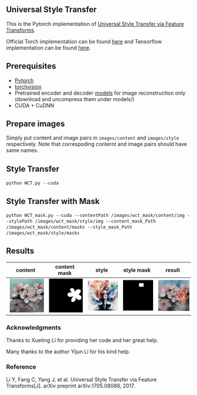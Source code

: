 ## Universal Style Transfer

This is the Pytorch implementation of [Universal Style Transfer via Feature Transforms](https://arxiv.org/pdf/1705.08086.pdf).

Official Torch implementation can be found [here](https://github.com/Yijunmaverick/UniversalStyleTransfer) and Tensorflow implementation can be found [here](https://github.com/eridgd/WCT-TF).

## Prerequisites
- [Pytorch](http://pytorch.org/)
- [torchvision](https://github.com/pytorch/vision)
- Pretrained encoder and decoder [models](https://drive.google.com/file/d/1M5KBPfqrIUZqrBZf78CIxLrMUT4lD4t9/view?usp=sharing) for image reconstruction only (download and uncompress them under models/)
- CUDA + CuDNN

## Prepare images
Simply put content and image pairs in `images/content` and `images/style` respectively. Note that correspoding conternt and image pairs should have same names.


## Style Transfer

```
python WCT.py --cuda
```

## Style Transfer with Mask

```
python WCT_mask.py --cuda --contentPath /images/wct_mask/content/img --stylePath /images/wct_mask/style/img --content_mask_Path /images/wct_mask/content/masks --style_mask_Path /images/wct_mask/style/masks
```

## Results
|content| content mask | style | style mask | result|
| -- |  -- | -- | -- | -- |
| <img src="images/wct_mask/content/imgs/im.png" width="150" hspace="3">|<img src="images/wct_mask/content/masks/im.png" width="150" hspace="3">|<img src="images/wct_mask/style/imgs/im.png" width="150" hspace="3">|<img src="images/wct_mask/style/masks/im.png" width="150" hspace="3">|<img src="samples/im_1.png" width="150" hspace="3">|



<!--
<img src="images/content/in1.jpg" width="200" hspace="5"><img src="images/style/in1.jpg" width="200" hspace="5"><img src="images/content/in3.jpg" width="200" hspace="5"><img src="images/style/in3.jpg" width="200" hspace="5">

<img src="samples/in1.jpg" width="400" hspace="10"><img src="samples/in3.jpg" width="400" hspace="10">

<img src="images/content/in2.jpg" width="200" hspace="5"><img src="images/style/in2.jpg" width="200" hspace="5"><img src="images/content/in4.jpg" width="200" hspace="5"><img src="images/style/in4.jpg" width="200" hspace="5">

<img src="samples/in2.jpg" width="400" hspace="10"><img src="samples/in4.jpg" width="400" hspace="10">
--> 

### Acknowledgments
Thanks to Xueting Li for providing her code and her great help. 

Many thanks to the author Yijun Li for his kind help.

### Reference
Li Y, Fang C, Yang J, et al. Universal Style Transfer via Feature Transforms[J]. arXiv preprint arXiv:1705.08086, 2017.
